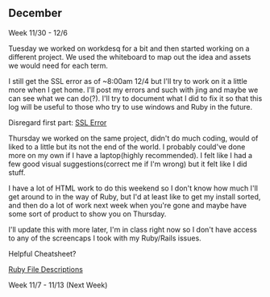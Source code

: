 December
----

Week 11/30 - 12/6

Tuesday we worked on workdesq for a bit and then started working on a different project. We used the whiteboard to map out the idea and assets we would need for each term. 

I still get the SSL error as of ~8:00am 12/4 but I'll try to work on it a little more when I get home. I'll post my errors and such with jing and maybe we can see what we can do(?). I'll try to document what I did to fix it so that this log will be useful to those who try to use windows and Ruby in the future. 

Disregard first part:
<a href="http://www.screencast.com/t/W7JTpvSg3">SSL Error</a>

Thursday we worked on the same project, didn't do much coding, would of liked to a little but its not the end of the world. I probably could've done more on my own if I have a laptop(highly recommended). I felt like I had a few good visual suggestions(correct me if I'm wrong) but it felt like I did stuff. 

I have a lot of HTML work to do this weekend so I don't know how much I'll get around to in the way of Ruby, but I'd at least like to get my install sorted, and then do a lot of work next week when you're gone and maybe have some sort of product to show you on Thursday.

I'll update this with more later, I'm in class right now so I don't have access to any of the screencaps I took with my Ruby/Rails issues.

Helpful Cheatsheet?

<a href="http://www.screencast.com/t/yxfZSZbDZkk">Ruby File Descriptions</a>

Week 11/7 - 11/13 (Next Week)
